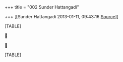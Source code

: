 +++
title = "002 Sunder Hattangadi"

+++
[[Sunder Hattangadi	2013-01-11, 09:43:16 [Source](https://groups.google.com/g/samskrita/c/iXRvCoqcK9s)]]



[TABLE]





[TABLE]

